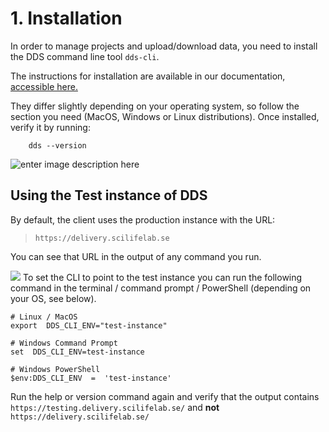 # 1. Installation

In order to manage projects and upload/download data, you need to install the DDS command line tool `dds-cli`.

The instructions for installation are available in our documentation, [accessible here.](https://scilifelabdatacentre.github.io/dds_cli/#install-the-command-line-interface-cli-dds-cli)

They differ slightly depending on your operating system, so follow the section you need (MacOS, Windows or Linux distributions). Once installed, verify it by running:

~~~
    dds --version
~~~

![enter image description here](https://scilifelabdatacentre.github.io/dds_cli/_images/dds-version.svg)
## Using the Test instance of DDS

By default, the client uses the production instance with the URL: 

> `https://delivery.scilifelab.se`

You can see that URL in the output of any command you run.
 
 ![](https://scilifelabdatacentre.github.io/dds_cli/_images/dds-help-2.svg)
To set the CLI to point to the test instance you can run the following command in the terminal / command prompt / PowerShell (depending on your OS, see below).

 ~~~
 # Linux / MacOS
export  DDS_CLI_ENV="test-instance"

# Windows Command Prompt
set  DDS_CLI_ENV=test-instance

# Windows PowerShell
$env:DDS_CLI_ENV  =  'test-instance'
 ~~~


Run the help or version command again and verify that the output contains
 `https://testing.delivery.scilifelab.se/` 
and **not** 
`https://delivery.scilifelab.se/`
